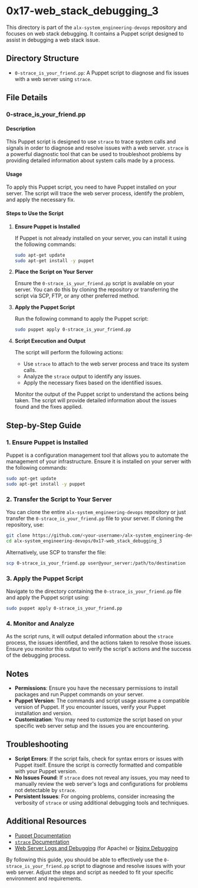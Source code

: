 # 0x17-web_stack_debugging_3

This directory is part of the `alx-system_engineering-devops` repository and focuses on web stack debugging. It contains a Puppet script designed to assist in debugging a web stack issue.

## Directory Structure

- `0-strace_is_your_friend.pp`: A Puppet script to diagnose and fix issues with a web server using `strace`.

## File Details

### 0-strace_is_your_friend.pp

#### Description
This Puppet script is designed to use `strace` to trace system calls and signals in order to diagnose and resolve issues with a web server. `strace` is a powerful diagnostic tool that can be used to troubleshoot problems by providing detailed information about system calls made by a process.

#### Usage
To apply this Puppet script, you need to have Puppet installed on your server. The script will trace the web server process, identify the problem, and apply the necessary fix.

#### Steps to Use the Script

1. **Ensure Puppet is Installed**

   If Puppet is not already installed on your server, you can install it using the following commands:

   ```bash
   sudo apt-get update
   sudo apt-get install -y puppet
   ```

2. **Place the Script on Your Server**

   Ensure the `0-strace_is_your_friend.pp` script is available on your server. You can do this by cloning the repository or transferring the script via SCP, FTP, or any other preferred method.

3. **Apply the Puppet Script**

   Run the following command to apply the Puppet script:

   ```bash
   sudo puppet apply 0-strace_is_your_friend.pp
   ```

4. **Script Execution and Output**

   The script will perform the following actions:
   - Use `strace` to attach to the web server process and trace its system calls.
   - Analyze the `strace` output to identify any issues.
   - Apply the necessary fixes based on the identified issues.

   Monitor the output of the Puppet script to understand the actions being taken. The script will provide detailed information about the issues found and the fixes applied.

## Step-by-Step Guide

### 1. Ensure Puppet is Installed

   Puppet is a configuration management tool that allows you to automate the management of your infrastructure. Ensure it is installed on your server with the following commands:

   ```bash
   sudo apt-get update
   sudo apt-get install -y puppet
   ```

### 2. Transfer the Script to Your Server

   You can clone the entire `alx-system_engineering-devops` repository or just transfer the `0-strace_is_your_friend.pp` file to your server. If cloning the repository, use:

   ```bash
   git clone https://github.com/<your-username>/alx-system_engineering-devops.git
   cd alx-system_engineering-devops/0x17-web_stack_debugging_3
   ```

   Alternatively, use SCP to transfer the file:

   ```bash
   scp 0-strace_is_your_friend.pp user@your_server:/path/to/destination
   ```

### 3. Apply the Puppet Script

   Navigate to the directory containing the `0-strace_is_your_friend.pp` file and apply the Puppet script using:

   ```bash
   sudo puppet apply 0-strace_is_your_friend.pp
   ```

### 4. Monitor and Analyze

   As the script runs, it will output detailed information about the `strace` process, the issues identified, and the actions taken to resolve those issues. Ensure you monitor this output to verify the script's actions and the success of the debugging process.

## Notes

- **Permissions**: Ensure you have the necessary permissions to install packages and run Puppet commands on your server.
- **Puppet Version**: The commands and script usage assume a compatible version of Puppet. If you encounter issues, verify your Puppet installation and version.
- **Customization**: You may need to customize the script based on your specific web server setup and the issues you are encountering.

## Troubleshooting

- **Script Errors**: If the script fails, check for syntax errors or issues with Puppet itself. Ensure the script is correctly formatted and compatible with your Puppet version.
- **No Issues Found**: If `strace` does not reveal any issues, you may need to manually review the web server's logs and configurations for problems not detectable by `strace`.
- **Persistent Issues**: For ongoing problems, consider increasing the verbosity of `strace` or using additional debugging tools and techniques.

## Additional Resources

- [Puppet Documentation](https://puppet.com/docs/puppet/latest/puppet_index.html)
- [`strace` Documentation](https://strace.io/)
- [Web Server Logs and Debugging](https://httpd.apache.org/docs/current/logs.html) (for Apache) or [Nginx Debugging](https://nginx.org/en/docs/debugging_log.html)

By following this guide, you should be able to effectively use the `0-strace_is_your_friend.pp` script to diagnose and resolve issues with your web server. Adjust the steps and script as needed to fit your specific environment and requirements.
